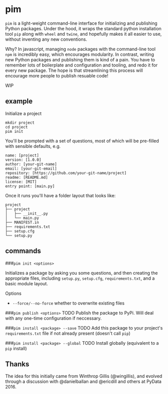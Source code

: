 # pim

`pim` is a light-weight command-line interface for initializing and publishing Python packages. Under the hood, it wraps the standard python installation tool `pip` along with `wheel` and `twine`, and hopefully makes it all easier to use, without inventing any new conventions.

Why? In javascript, managing `node` packages with the command-line tool `npm` is incredibly easy, which encourages modularity. In contrast, writing new Python packages and publishing them is kind of a pain. You have to remember lots of boilerplate and configuration and tooling, and redo it for every new package. The hope is that streamlining this process will encourage more people to publish resuable code! 

WIP

## example

Initialize a project
```
mkdir project
cd project
pim init
```

You'll be prompted with a set of questions, most of which will be pre-filled with sensible defaults, e.g.

```
name: [project]
version: [1.0.0]
author: [your-git-name]
email: [your-git-email]
repository: [https://github.com/your-git-name/project]
readme: [README.md]
license: [MIT]
entry point: [main.py]
```

Once it runs you'll have a folder layout that looks like:
```
project
├── project
│   ├── __init__.py
│   └── main.py
├── MANIFEST.in
├── requirements.txt
├── setup.cfg
└── setup.py
```

## commands

###`pim init <options>`

Initializes a package by asking you some questions, and then creating the appropriate files, including `setup.py`, `setup.cfg`, `requirements.txt`, and a basic module layout.

Options
- `--force/--no-force` whether to overwrite existing files

###`pim publish <options>`
TODO Publish the package to PyPi. Will deal with any one-time configuration if neccessary.

###`pim install <package> --save`
TODO Add this package to your project's `requirements.txt` file if not already present (doesn't call `pip`)

###`pim install <package> --global`
TODO Install globally (equivalent to a `pip` install)

## Thanks

The idea for this initially came from Winthrop Gillis (@wingillis), and evolved through a discussion with @danielballan and @ericdill and others at PyData 2016.
